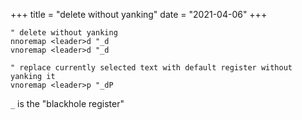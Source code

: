 +++
title = "delete without yanking"
date = "2021-04-06"
+++
```vim
" delete without yanking
nnoremap <leader>d "_d
vnoremap <leader>d "_d

" replace currently selected text with default register without yanking it
vnoremap <leader>p "_dP
```

`_` is the "blackhole register"
